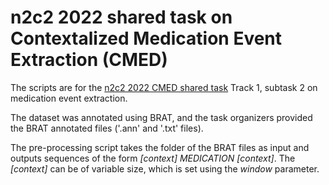 # n2c2 2022 shared task on Contextalized Medication Event Extraction (CMED)
The scripts are for the <a href="https://n2c2.dbmi.hms.harvard.edu/2022-track-1" target="_blank">n2c2 2022 CMED shared task</a> Track 1, subtask 2 on medication event extraction.

The dataset was annotated using BRAT, and the task organizers provided the BRAT annotated files ('.ann' and '.txt' files).

The pre-processing script takes the folder of the BRAT files as input and outputs sequences of the form <i>[context] MEDICATION [context]</i>. 
The <i>[context]</i> can be of variable size, which is set using the <i>window</i> parameter.



